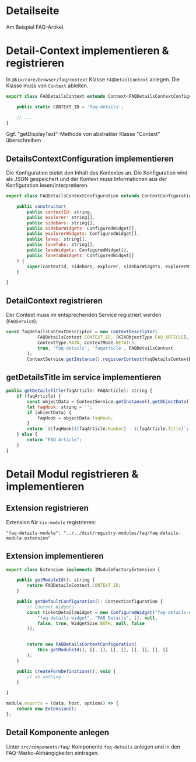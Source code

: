 # Detailseite

Am Beispiel FAQ-Artikel.

# Detail-Context implementieren & registrieren

In `@kix/core/browser/faq/context` Klasse `FAQDetailContext` anlegen. Die Klasse muss von `Context` ableiten.

```javascript
export class FAQDetailsContext extends Context<FAQDetailsContextConfiguration> {

    public static CONTEXT_ID = 'faq-details';

    // ...
}
```
Ggf. "getDisplayText"-Methode von abstrakter Klasse "Context" überschreiben

## DetailsContextConfiguration implementieren

Die Konfiguration bietet den Inhalt des Kontextes an. Die Konfiguration wird als JSON gespeichert und der Kontext muss Informationen aus der Konfiguration lesen/interpretieren.

```javascript
export class FAQDetailsContextConfiguration extends ContextConfiguration {

    public constructor(
        public contextId: string,
        public explorer: string[],
        public sidebars: string[],
        public sidebarWidgets: ConfiguredWidget[],
        public explorerWidgets: ConfiguredWidget[],
        public lanes: string[],
        public laneTabs: string[],
        public laneWidgets: ConfiguredWidget[],
        public laneTabWidgets: ConfiguredWidget[]
    ) {
        super(contextId, sidebars, explorer, sidebarWidgets, explorerWidgets, []);
    }

}
```

## DetailContext registrieren

Der Context muss im entsprechenden Service registriert werden (`FAQService`).
```javascript
const faqDetailsContextDescriptor = new ContextDescriptor(
            FAQDetailsContext.CONTEXT_ID, [KIXObjectType.FAQ_ARTICLE],
            ContextType.MAIN, ContextMode.DETAILS,
            true, 'faq-details', 'faqarticle', FAQDetailsContext
        );
        ContextService.getInstance().registerContext(faqDetailsContextDescriptor);
```

## getDetailsTitle im service implementieren

```javascript
public getDetailsTitle(faqArticle: FAQArticle): string {
    if (faqArticle) {
        const objectData = ContextService.getInstance().getObjectData();
        let faqHook: string = '';
        if (objectData) {
            faqHook = objectData.faqHook;
        }
        return `${faqHook}${faqArticle.Number} - ${faqArticle.Title}`;
    } else {
        return "FAQ Article";
    }
}
```

# Detail Modul registrieren & implementieren

## Extension registrieren

Extension für `kix:module` registrieren:

`"faq-details-module": "../../dist/registry-modules/faq/faq-details-module.extension"`

## Extension implementieren

```javascript
export class Extension implements IModuleFactoryExtension {

    public getModuleId(): string {
        return FAQDetailsContext.CONTEXT_ID;
    }

    public getDefaultConfiguration(): ContextConfiguration {
        // Content Widgets
        const ticketDetailsWidget = new ConfiguredWidget("faq-details-widget", new WidgetConfiguration(
            "faq-details-widget", "FAQ Details", [], null,
            false, true, WidgetSize.BOTH, null, false
        ));


        return new FAQDetailsContextConfiguration(
            this.getModuleId(), [], [], [], [], [], [], [], []
        );
    }

    public createFormDefinitions(): void {
        // do nothing
    }

}

module.exports = (data, host, options) => {
    return new Extension();
};
```

## Detail Komponente anlegen

Unter `src/components/faq/` Komponente `faq-details` anlegen und in den FAQ-Marko-Abhängigkeiten eintragen.